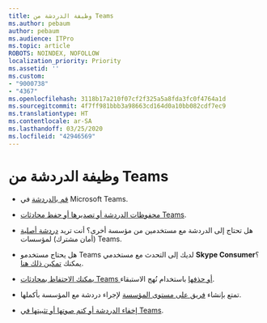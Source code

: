 ```yaml
---
title: وظيفة الدردشة من Teams
ms.author: pebaum
author: pebaum
ms.audience: ITPro
ms.topic: article
ROBOTS: NOINDEX, NOFOLLOW
localization_priority: Priority
ms.assetid: ''
ms.custom:
- "9000738"
- "4367"
ms.openlocfilehash: 3118b17a210f07cf2f325a5a8fda3fc0f4764a1d
ms.sourcegitcommit: 4f7ff981bbb3a98663cd164d0a10bb082cdf7ec9
ms.translationtype: HT
ms.contentlocale: ar-SA
ms.lasthandoff: 03/25/2020
ms.locfileid: "42946569"
---
```

# <a name="teams-chat-functionality"></a>وظيفة الدردشة من Teams

- [قم بالدردشة](https://support.office.com/article/start-a-chat-in-teams-0c71b32b-c050-4930-a887-5afbe742b3d8) في Microsoft Teams.

- [محفوظات الدردشة أو تصديرها أو حفظ محادثات Teams](https://docs.microsoft.com/alchemyinsights/chat-history-in-microsoft-teams).

- هل تحتاج إلى الدردشة مع مستخدمين من مؤسسة أخرى؟ أنت تريد [دردشة أصلية](https://docs.microsoft.com/microsoftteams/native-chat-for-external-users) (أمان مشترك) لمؤسسات Teams.

- هل يحتاج مستخدمو Teams لديك إلى التحدث مع مستخدمي **Skype Consumer**؟ يمكنك [تمكين ذلك هنا](https://docs.microsoft.com/microsoftteams/manage-external-access#step-1---enable-your-organization-to-communicate-with-another-teams-organization). 

- [يمكنك الاحتفاظ بمحادثات Teams أو حذفها](https://docs.microsoft.com/microsoftteams/retention-policies) باستخدام نُهج الاستبقاء.

- تمتع بإنشاء [فريق على مستوى المؤسسة](https://docs.microsoft.com/microsoftteams/create-an-org-wide-team) لإجراء دردشة مع المؤسسة بأكملها.

- [إخفاء الدردشة أو كتم صوتها أو تثبيتها في Teams](https://support.office.com/article/hide-mute-or-pin-a-chat-in-teams-9aee02ef-713d-495b-8a73-9762d8e4b066).

